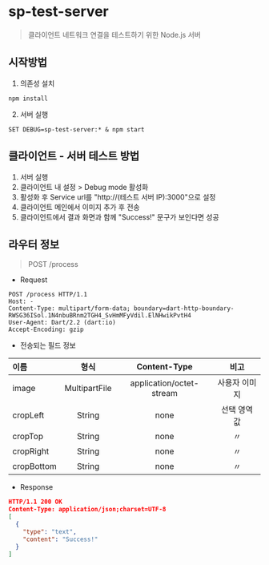 # sp-test-server

> 클라이언트 네트워크 연결을 테스트하기 위한 Node.js 서버

## 시작방법

1. 의존성 설치

```
npm install
```

2. 서버 실행

```
SET DEBUG=sp-test-server:* & npm start
```

## 클라이언트 - 서버 테스트 방법

1. 서버 실행
2. 클라이언트 내 설정 > Debug mode 활성화
3. 활성화 후 Service url를 "http://(테스트 서버 IP):3000"으로 설정
4. 클라이언트 메인에서 이미지 추가 후 전송
5. 클라이언트에서 결과 화면과 함께 "Success!" 문구가 보인다면 성공

## 라우터 정보

> POST /process

- Request

```
POST /process HTTP/1.1
Host: -
Content-Type: multipart/form-data; boundary=dart-http-boundary-RWSG36ISol.1N4nbuBRnm2TGH4_SvHmMFyVdil.ElNHwikPvtH4
User-Agent: Dart/2.2 (dart:io)
Accept-Encoding: gzip
```

- 전송되는 필드 정보

| 이름       |     형식      |       Content-Type       |     비고      |
| :--------- | :-----------: | :----------------------: | :-----------: |
| image      | MultipartFile | application/octet-stream | 사용자 이미지 |
| cropLeft   |    String     |           none           | 선택 영역 값  |
| cropTop    |    String     |           none           |      〃       |
| cropRight  |    String     |           none           |      〃       |
| cropBottom |    String     |           none           |      〃       |

- Response

```json
HTTP/1.1 200 OK
Content-Type: application/json;charset=UTF-8
[
  {
    "type": "text",
    "content": "Success!"
  }
]
```
